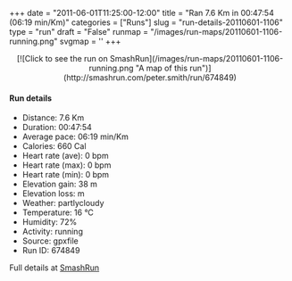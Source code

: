 +++
date = "2011-06-01T11:25:00-12:00"
title = "Ran 7.6 Km in 00:47:54 (06:19 min/Km)"
categories = ["Runs"]
slug = "run-details-20110601-1106"
type = "run"
draft = "False"
runmap = "/images/run-maps/20110601-1106-running.png"
svgmap = '<polyline points="23 0, 24 8, 34 23, 36 33, 46 50, 34 62, 26 76, 33 90, 44 100, 67 95, 76 79, 72 68, 76 75, 69 93, 77 77, 72 67, 77 78, 69 92, 77 76, 72 67, 76 78, 69 94, 77 72, 72 67, 76 77, 69 90, 70 89, 75 71, 73 69, 76 79, 70 91, 76 73, 72 67, 76 77, 72 84, 68 92, 74 69, 71 65, 75 78, 70 90, 76 79, 77 75, 76 72, 74 69, 72 68, 77 77, 70 91, 68 89, 74 70, 75 79, 66 94, 76 76, 71 64, 50 54, 36 37, 36 27, 30 21">'
+++



<!--more-->

<center>
[![Click to see the run on SmashRun](/images/run-maps/20110601-1106-running.png "A map of this run")](http://smashrun.com/peter.smith/run/674849)
</center>

#### Run details

* Distance: 7.6 Km
* Duration: 00:47:54
* Average pace: 06:19 min/Km
* Calories: 660 Cal
* Heart rate (ave): 0 bpm
* Heart rate (max): 0 bpm
* Heart rate (min): 0 bpm
* Elevation gain: 38 m
* Elevation loss:  m
* Weather: partlycloudy
* Temperature: 16 &deg;C
* Humidity: 72%
* Activity: running
* Source: gpxfile
* Run ID: 674849

Full details at [SmashRun](http://smashrun.com/peter.smith/run/674849)